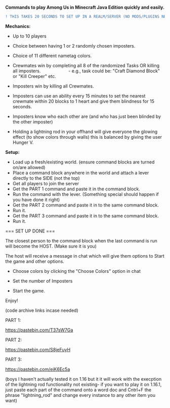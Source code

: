 **Commands to play Among Us in Minecraft Java Edition quickly and easily.**

```diff
! THIS TAKES 20 SECONDS TO SET UP IN A REALM/SERVER (NO MODS/PLUGINS NEEDED, 1.16-1.18)
```

**Mechanics:**

- Up to 10 players

- Choice between having 1 or 2 randomly chosen imposters.

- Choice of 11 different nametag colors.

- Crewmates win by completing all 8 of the randomized Tasks OR killing all imposters.
      - e.g., task could be: "Craft Diamond Block" or "Kill Creeper" etc.

- Imposters win by killing all Crewmates.

- Imposters can use an ability every 15 minutes to set the nearest crewmate within 20 blocks to 1 heart and give them blindness for 15 seconds.

- Imposters know who each other are (and who has just been blinded by the other imposter)

- Holding a lightning rod in your offhand will give everyone the glowing effect (to show colors through walls) this is balanced by giving the user Hunger V.

**Setup:**

+ Load up a fresh/existing world. (ensure command blocks are turned on/are allowed)
+ Place a command block anywhere in the world and attach a lever directly to the SIDE (not the top)
+ Get all players to join the server
+ Get the PART 1 command and paste it in the command block.
+ Run the command with the lever. (Something special should happen if you have done it right)
+ Get the PART 2 command and paste it in to the same command block.
+ Run it.
+ Get the PART 3 command and paste it in to the same command block.
+ Run it.

=== SET UP DONE ===

The closest person to the command block when the last command is run will become the HOST. (Make sure it is you)

The host will receive a message in chat which will give them options to Start the game and other options.

- Choose colors by clicking the "Choose Colors" option in chat

- Set the number of Imposters

- Start the game.



Enjoy!

(code archive links incase needed)

PART 1:

https://pastebin.com/T37sW7Ga

PART 2:

https://pastebin.com/S8jeFuyH

PART 3:

https://pastebin.com/eiK6Ec5a

(boys I haven't actually tested it on 1.16 but it it will work with the execption of the lightning rod functionality not existing- if you want to play it on 1.16.1, just paste each part of the command onto a word doc and Cntrl+F the phrase "lightning_rod" and change every instance to any other item you want)
